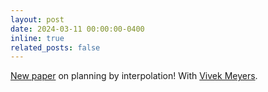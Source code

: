 ```yaml
---
layout: post
date: 2024-03-11 00:00:00-0400
inline: true
related_posts: false
---
```


[New paper](https://arxiv.org/abs/2403.04082) on planning by interpolation! With [Vivek Meyers](https://people.eecs.berkeley.edu/~vmyers/).

